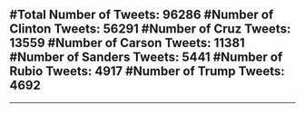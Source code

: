 #Total Number of Tweets: 96286 
#Number of Clinton Tweets: 56291
#Number of Cruz Tweets: 13559
#Number of Carson Tweets: 11381
#Number of Sanders Tweets: 5441
#Number of Rubio Tweets: 4917
#Number of Trump Tweets: 4692
---
---
